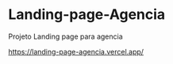 # Landing-page-Agencia

Projeto Landing page para agencia

https://landing-page-agencia.vercel.app/
